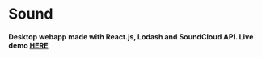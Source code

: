 # Sound
#### Desktop webapp made with React.js, Lodash and SoundCloud API. Live demo [HERE](https://arturbien.github.io/sound/) 
